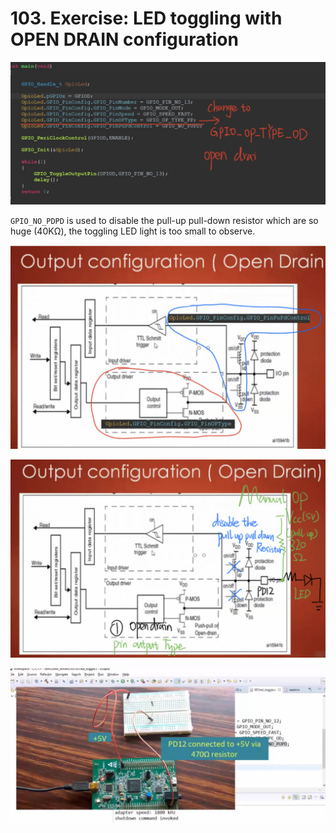 # 103. Exercise: LED toggling with OPEN DRAIN configuration



![01](https://github.com/knightsummon/Mastering-Microcontroller-and-Embedded-Driver-Development/blob/main/27.%20Exercise/103.%20Exercise%20LED%20toggling%20with%20OPEN%20DRAIN%20configuration.assets/01.jpg)

`GPIO_NO_PDPD` is used to disable the pull-up pull-down resistor which are so huge (40KΩ), the toggling LED light is too small to observe. 

![02](https://github.com/knightsummon/Mastering-Microcontroller-and-Embedded-Driver-Development/blob/main/27.%20Exercise/103.%20Exercise%20LED%20toggling%20with%20OPEN%20DRAIN%20configuration.assets/02.jpg)

![03](https://github.com/knightsummon/Mastering-Microcontroller-and-Embedded-Driver-Development/blob/main/27.%20Exercise/103.%20Exercise%20LED%20toggling%20with%20OPEN%20DRAIN%20configuration.assets/03.jpg)

![04](https://github.com/knightsummon/Mastering-Microcontroller-and-Embedded-Driver-Development/blob/main/27.%20Exercise/103.%20Exercise%20LED%20toggling%20with%20OPEN%20DRAIN%20configuration.assets/04.jpg)
